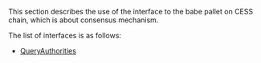 This section describes the use of the interface to the babe pallet on CESS chain, which is about consensus mechanism.

The list of interfaces is as follows:
- [QueryAuthorities](QueryAuthorities.md)
